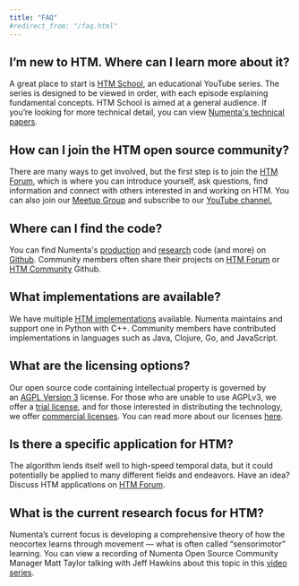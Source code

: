 ```yaml
---
title: "FAQ"
#redirect_from: "/faq.html"
---
```


## I’m new to HTM. Where can I learn more about it?

A great place to start is [HTM School](http://numenta.org/htm-school/),
an educational YouTube series. The series is designed to be viewed in
order, with each episode explaining fundamental concepts. HTM School is
aimed at a general audience. If you’re looking for more technical
detail, you can view [Numenta's technical papers](http://numenta.com/papers/).

## How can I join the HTM open source community?

There are many ways to get involved, but the first step is to join the
[HTM Forum](https://discourse.numenta.org/categories), which is where
you can introduce yourself, ask questions, find information and connect
with others interested in and working on HTM. You can also join our
[Meetup Group](https://www.meetup.com/Numenta-Platform-for-Intelligent-Computing-Events/)
and subscribe to our [YouTube channel.](https://www.youtube.com/c/NumentaOrg)

## Where can I find the code?

You can find
Numenta's [production](https://github.com/numenta) and
[research](https://github.com/numenta/htmresearch) code (and more) on
[Github](https://github.com/numenta/). Community members often share their
projects on [HTM Forum](https://discourse.numenta.org/categories) or
[HTM Community](https://github.com/htm-community) Github.

## What implementations are available?

We have multiple [HTM implementations](http://numenta.org/implementations/)
available. Numenta maintains and support one in Python with C++. Community
members have contributed implementations in languages such as Java, Clojure,
Go, and JavaScript.

## What are the licensing options?

Our open source code containing intellectual property is governed by
an [AGPL Version 3](https://www.gnu.org/licenses/agpl-3.0.en.html)
license. For those who are unable to use AGPLv3, we offer a
[trial license](http://numenta.org/licenses/trial/), and for those interested
in distributing the technology, we offer
[commercial licenses](http://numenta.com/assets/pdf/apps/licensing-guide.pdf).
You can read more about our licenses [here](http://numenta.org/licenses/).

## Is there a specific application for HTM?

The algorithm lends itself well to high-speed temporal data, but it
could potentially be applied to many different fields and endeavors.
Have an idea? Discuss HTM applications on
[HTM Forum](https://discourse.numenta.org/c/htm-hackers).

## What is the current research focus for HTM?

Numenta’s current focus is developing a comprehensive theory of how the
neocortex learns through movement — what is often called “sensorimotor”
learning. You can view a recording of Numenta Open Source Community
Manager Matt Taylor talking with Jeff Hawkins about this topic in this
[video series](https://www.youtube.com/watch?list=PL3yXMgtrZmDrlePl0jUIZWKwQwUgOfxA-&v=fNc73-tHHgY).
